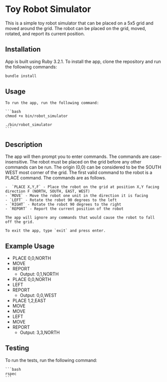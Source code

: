 # Toy Robot Simulator

  This is a simple toy robot simulator that can be placed on a 5x5 grid and moved around the grid. The robot can be placed on the grid, moved, rotated, and report its current position.

## Installation

  App is built using Ruby 3.2.1. To install the app, clone the repository and run the following commands:

  ```bash
  bundle install
  ```

## Usage

    To run the app, run the following command:

    ```bash
    chmod +x bin/robot_simulator

    ./bin/robot_simulator
    ```

## Description

The app will then prompt you to enter commands. The commands are case-insensitive. The robot must be placed on the grid before any other commands can be run.  The origin (0,0) can be considered to be the SOUTH WEST most corner of the grid. The first valid command to the robot is a PLACE command. The commands are as follows.

    -  `PLACE X,Y,F` - Place the robot on the grid at position X,Y facing direction F (NORTH, SOUTH, EAST, WEST)
    - `MOVE` - Move the robot one unit in the direction it is facing
    - `LEFT` - Rotate the robot 90 degrees to the left
    - `RIGHT` - Rotate the robot 90 degrees to the right
    - `REPORT` - Report the current position of the robot

    The app will ignore any commands that would cause the robot to fall off the grid.

    To exit the app, type `exit` and press enter.

## Example Usage

- PLACE 0,0,NORTH
- MOVE
- REPORT
  - Output: 0,1,NORTH
- PLACE 0,0,NORTH
- LEFT
- REPORT
  - Output: 0,0,WEST
- PLACE 1,2,EAST
- MOVE
- MOVE
- LEFT
- MOVE
- REPORT
  - Output: 3,3,NORTH

## Testing

To run the tests, run the following command:

    ```bash
    rspec
    ```

